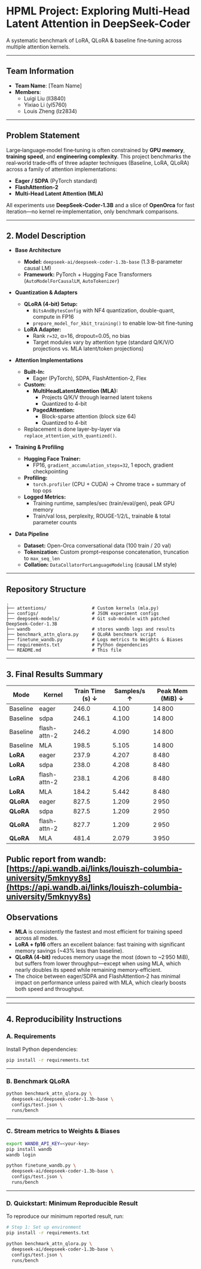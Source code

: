 # HPML Project: Exploring Multi‑Head Latent Attention in DeepSeek-Coder

A systematic benchmark of LoRA, QLoRA & baseline fine‑tuning across multiple attention kernels.

---
## Team Information
- **Team Name**: [Team Name]
- **Members**:
  - Luigi Liu (ll3840)
  - Yixiao Li (yl5760)
  - Louis Zheng (lz2834)

---

## Problem Statement

Large‑language‑model fine‑tuning is often constrained by **GPU memory**, **training speed**, and **engineering complexity**. This project benchmarks the real‑world trade‑offs of three adapter techniques (Baseline, LoRA, QLoRA) across a family of attention implementations:

* **Eager / SDPA** (PyTorch standard)
* **FlashAttention‑2**
* **Multi‑Head Latent Attention (MLA)**

All experiments use **DeepSeek‑Coder‑1.3B** and a slice of **OpenOrca** for fast iteration—no kernel re‑implementation, only benchmark comparisons.

---

## 2. Model Description

- **Base Architecture**  
  - **Model:** `deepseek-ai/deepseek-coder-1.3b-base` (1.3 B-parameter causal LM)  
  - **Framework:** PyTorch + Hugging Face Transformers (`AutoModelForCausalLM`, `AutoTokenizer`)

- **Quantization & Adapters**  
  - **QLoRA (4-bit) Setup:**  
    - `BitsAndBytesConfig` with NF4 quantization, double-quant, compute in FP16  
    - `prepare_model_for_kbit_training()` to enable low-bit fine-tuning  
  - **LoRA Adapter:**  
    - Rank `r=32`, α=16, dropout=0.05, no bias  
    - Target modules vary by attention type (standard Q/K/V/O projections vs. MLA latent/token projections)

- **Attention Implementations**  
  - **Built-In:**  
    - Eager (PyTorch), SDPA, FlashAttention-2, Flex  
  - **Custom:**  
    - **MultiHeadLatentAttention (MLA):**  
      - Projects Q/K/V through learned latent tokens  
      - Quantized to 4-bit  
    - **PagedAttention:**  
      - Block-sparse attention (block size 64)  
      - Quantized to 4-bit  
  - Replacement is done layer-by-layer via `replace_attention_with_quantized()`.

- **Training & Profiling**  
  - **Hugging Face Trainer:**  
    - FP16, `gradient_accumulation_steps=32`, 1 epoch, gradient checkpointing  
  - **Profiling:**  
    - `torch.profiler` (CPU + CUDA) → Chrome trace + summary of top ops  
  - **Logged Metrics:**  
    - Training runtime, samples/sec (train/eval/gen), peak GPU memory  
    - Train/val loss, perplexity, ROUGE-1/2/L, trainable & total parameter counts

- **Data Pipeline**  
  - **Dataset:** Open-Orca conversational data (100 train / 20 val)  
  - **Tokenization:** Custom prompt–response concatenation, truncation to `max_seq_len`  
  - **Collation:** `DataCollatorForLanguageModeling` (causal LM style)


---

## Repository Structure

```text
.
├── attentions/                 # Custom kernels (mla.py)
├── configs/                    # JSON experiment configs
├── deepseek-models/            # Git sub-module with patched DeepSeek‑Coder‑1.3B
├── wandb                       # stores wandb logs and results
├── benchmark_attn_qlora.py     # QLoRA benchmark script
├── finetune_wandb.py           # Logs metrics to Weights & Biases
├── requirements.txt            # Python dependencies
└── README.md                   # This file
```

---

## 3. Final Results Summary

| Mode      | Kernel       | Train Time (s) ↓ | Samples/s ↑ | Peak Mem (MiB) ↓ |
| --------- | ------------ | ---------------- | ----------- | ---------------- |
| Baseline  | eager        | 246.0            | 4.100       | 14 800           |
| Baseline  | sdpa         | 246.1            | 4.100       | 14 800           |
| Baseline  | flash-attn-2 | 246.2            | 4.090       | 14 800           |
| Baseline  | MLA          | 198.5            | 5.105       | 14 800           |
| **LoRA**  | eager        | 237.9            | 4.207       | 8 480            |
| **LoRA**  | sdpa         | 238.0            | 4.208       | 8 480            |
| **LoRA**  | flash-attn-2 | 238.1            | 4.206       | 8 480            |
| **LoRA**  | MLA          | 184.2            | 5.442       | 8 480            |
| **QLoRA** | eager        | 827.5            | 1.209       | 2 950            |
| **QLoRA** | sdpa         | 827.5            | 1.209       | 2 950            |
| **QLoRA** | flash-attn-2 | 827.7            | 1.209       | 2 950            |
| **QLoRA** | MLA          | 481.4            | 2.079       | 3 950            |


Public report from wandb: [https://api.wandb.ai/links/louiszh-columbia-university/5mknyy8s](https://api.wandb.ai/links/louiszh-columbia-university/5mknyy8s)
---

## Observations

* **MLA** is consistently the fastest and most efficient for training speed across all modes.
* **LoRA + fp16** offers an excellent balance: fast training with significant memory savings (\~43% less than baseline).
* **QLoRA (4-bit)** reduces memory usage the most (down to \~2 950 MiB), but suffers from lower throughput—except when using MLA, which nearly doubles its speed while remaining memory-efficient.
* The choice between eager/SDPA and FlashAttention‑2 has minimal impact on performance unless paired with MLA, which clearly boosts both speed and throughput.

---

---

## 4. Reproducibility Instructions

### A. Requirements

Install Python dependencies:
```bash
pip install -r requirements.txt
```

---

### B. Benchmark QLoRA

```bash
python benchmark_attn_qlora.py \
  deepseek-ai/deepseek-coder-1.3b-base \
  configs/test.json \
  runs/bench
```

---

### C. Stream metrics to Weights & Biases

```bash
export WANDB_API_KEY=<your-key>
pip install wandb
wandb login

python finetune_wandb.py \
  deepseek-ai/deepseek-coder-1.3b-base \
  configs/test.json \
  runs/bench
```

---

### D. Quickstart: Minimum Reproducible Result

To reproduce our minimum reported result, run:

```bash
# Step 1: Set up environment
pip install -r requirements.txt

python benchmark_attn_qlora.py \
  deepseek-ai/deepseek-coder-1.3b-base \
  configs/test.json \
  runs/bench
```
